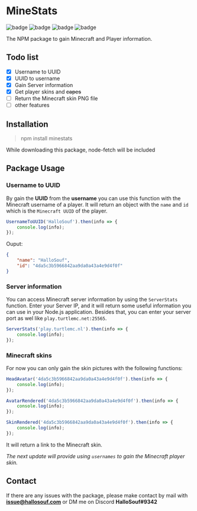 # MineStats

![badge](https://img.shields.io/npm/v/minestats?style=flat-square)
![badge](https://img.shields.io/npm/l/minestats?style=flat-square)
![badge](https://img.shields.io/npm/dw/minestats?style=flat-square)
![badge](https://img.shields.io/github/repo-size/HalloSouf/MineStats?style=flat-square)

The NPM package to gain Minecraft and Player information.

## Todo list

- [x] Username to UUID
- [x] UUID to username
- [x] Gain Server information
- [x] Get player skins and ~~capes~~
- [ ] Return the Minecraft skin PNG file 
- [ ] other features

## Installation

> npm install minestats

While downloading this package, node-fetch will be included

## Package Usage

### Username to UUID

By gain the **UUID** from the **username** you can use this function with the Minecraft username of a player. It will return an object with the `name` and `id` which is the `Minecraft UUID` of the player.
```js
UsernameToUUID('HalloSouf').then(info => {
    console.log(info);
});
```
Ouput:
```json
{
    "name": "HalloSouf",
    "id": "4da5c3b5966842aa9da0a43a4e9d4f0f"
}
```

### Server information

You can access Minecraft server information by using the `ServerStats` function. Enter your Server IP, and it will return some useful information you can use in your Node.js application. Besides that, you can enter your server port as wel like `play.turtlemc.net:25565`.
```js
ServerStats('play.turtlemc.nl').then(info => {
    console.log(info);
});
```

### Minecraft skins

For now you can only gain the skin pictures with the following functions:
```js
HeadAvatar('4da5c3b5966842aa9da0a43a4e9d4f0f').then(info => {
    console.log(info);
});

AvatarRendered('4da5c3b5966842aa9da0a43a4e9d4f0f').then(info => {
    console.log(info);
});

SkinRendered('4da5c3b5966842aa9da0a43a4e9d4f0f').then(info => {
    console.log(info);
});
```
It will return a link to the Minecraft skin.

*The next update will provide using `usernames` to gain the Minecraft player skin.*

## Contact

If there are any issues with the package, please make contact by mail with **issue@hallosouf.com** or DM me on Discord **HalloSouf#9342**